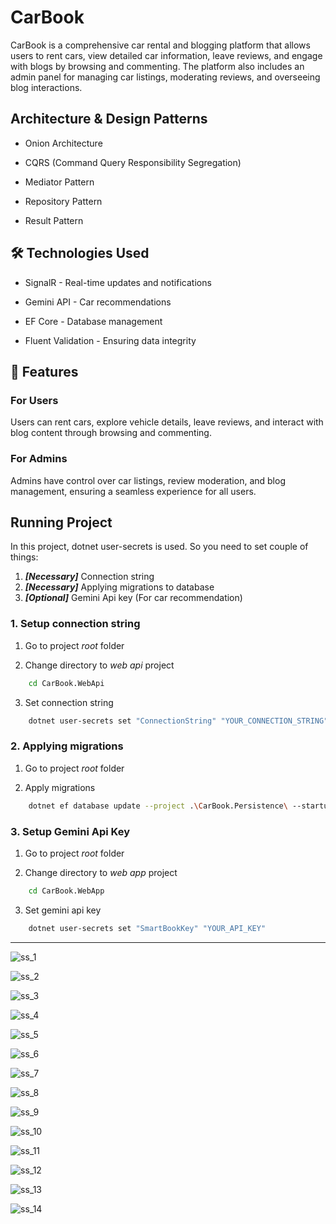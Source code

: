 # CarBook

CarBook is a comprehensive car rental and blogging platform that allows users to rent cars, view detailed car information, leave reviews, and engage with blogs by browsing and commenting. The platform also includes an admin panel for managing car listings, moderating reviews, and overseeing blog interactions.

## Architecture & Design Patterns

* Onion Architecture

* CQRS (Command Query Responsibility Segregation)

* Mediator Pattern

* Repository Pattern

* Result Pattern

## 🛠 Technologies Used

* SignalR - Real-time updates and notifications

* Gemini API - Car recommendations

* EF Core - Database management

* Fluent Validation - Ensuring data integrity

## 🔧 Features

### For Users

Users can rent cars, explore vehicle details, leave reviews, and interact with blog content through browsing and commenting.

### For Admins

Admins have control over car listings, review moderation, and blog management, ensuring a seamless experience for all users.

## Running Project

In this project, dotnet user-secrets is used. So you need to set couple of things:

1. ***[Necessary]*** Connection string
1. ***[Necessary]*** Applying migrations to database
1. ***[Optional]*** Gemini Api key (For car recommendation)

### 1. Setup connection string

1. Go to project *root* folder

2. Change directory to *web api* project

```bash
    cd CarBook.WebApi
```

3. Set connection string

```bash
    dotnet user-secrets set "ConnectionString" "YOUR_CONNECTION_STRING"
```

### 2. Applying migrations

 1. Go to project *root* folder

 2. Apply migrations

```bash
    dotnet ef database update --project .\CarBook.Persistence\ --startup-project .\CarBook.WebApi\
```

### 3. Setup Gemini Api Key

 1. Go to project *root* folder

 2. Change directory to *web app* project

```bash
    cd CarBook.WebApp
```

 3. Set gemini api key

```bash
    dotnet user-secrets set "SmartBookKey" "YOUR_API_KEY"
```

---

![ss_1](/docs/img/Screenshot_1.png)

![ss_2](/docs/img/Screenshot_2.png)

![ss_3](/docs/img/Screenshot_4.png)

![ss_4](/docs/img/Screenshot_7.png)

![ss_5](/docs/img/Screenshot_8.png)

![ss_6](/docs/img/Screenshot_9.png)

![ss_7](/docs/img/Screenshot_10.png)

![ss_8](/docs/img/Screenshot_11.png)

![ss_9](/docs/img/Screenshot_12.png)

![ss_10](/docs/img/Screenshot_13.png)

![ss_11](/docs/img/Screenshot_14.png)

![ss_12](/docs/img/Screenshot_15.png)

![ss_13](/docs/img/Screenshot_16.png)

![ss_14](/docs/img/Screenshot_17.png)
